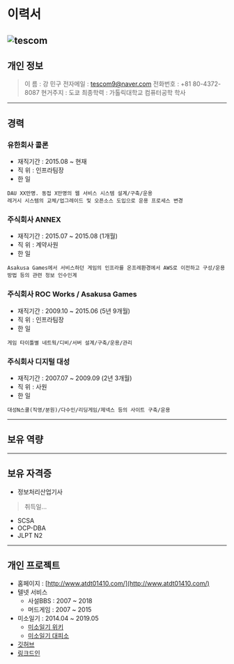 # 이력서
![tescom](https://en.gravatar.com/userimage/96759029/aa4308f795041de37cc2fedf0d1071ca?size=128)
---
## 개인 정보
> 이   름 : 강 민구
> 전자메일 : tescom9@naver.com
> 전화번호 : +81 80-4372-8087
> 현거주지 : 도쿄
> 최종학력 : 가톨릭대학교 컴퓨터공학 학사
---

## 경력
### 유한회사 콜론
- 재직기간 : 2015.08 ~ 현재
- 직   위 : 인프라팀장
- 한 일
```script
DAU XX만명. 동접 X만명의 웹 서비스 시스템 설계/구축/운용
레거시 시스템의 교체/업그레이드 및 오픈소스 도입으로 운용 프로세스 변경 
```
### 주식회사 ANNEX
- 재직기간 : 2015.07 ~ 2015.08 (1개월)
- 직   위 : 계약사원
- 한 일
```script
Asakusa Games에서 서비스하던 게임의 인프라를 온프레환경에서 AWS로 이전하고 구성/운용방법 등의 관련 정보 인수인계
```
### 주식회사 ROC Works / Asakusa Games
- 재직기간 : 2009.10 ~ 2015.06 (5년 9개월)
- 직   위 : 인프라팀장
- 한 일
```script
게임 타이틀별 네트웍/디비/서버 설계/구축/운용/관리
```
### 주식회사 디지털 대성
- 재직기간 : 2007.07 ~ 2009.09 (2년 3개월)
- 직   위 : 사원
- 한 일
```script
대성N스쿨(직영/분원)/다수인/리딩게임/제넥스 등의 사이트 구축/운용
```
---

## 보유 역량

---

## 보유 자격증
- 정보처리산업기사
> 취득일...
- SCSA
- OCP-DBA
- JLPT N2
---

## 개인 프로젝트
- 홈페이지 : [http://www.atdt01410.com/](http://www.atdt01410.com/)
- 텔넷 서비스 
  - 사설BBS : 2007 ~ 2018
  - 머드게임 : 2007 ~ 2015
- 미소일기 : 2014.04 ~ 2019.05
  - [미소일기 위키](https://namu.wiki/w/%EB%AF%B8%EC%86%8C%EC%9D%BC%EA%B8%B0)
  - [미소일기 대피소](http://www.misodiary.net/)
- [깃허브](https://github.com/t2sc0m)
- [링크드인](https://www.linkedin.com/in/tescom/)
